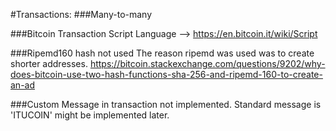 #Transactions:
###Many-to-many

###Bitcoin Transaction Script Language --> https://en.bitcoin.it/wiki/Script

###Ripemd160 hash not used
The reason ripemd was used was to create shorter addresses. https://bitcoin.stackexchange.com/questions/9202/why-does-bitcoin-use-two-hash-functions-sha-256-and-ripemd-160-to-create-an-ad

###Custom Message in transaction not implemented. Standard message is 'ITUCOIN' might be implemented later.  
